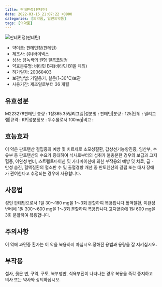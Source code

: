 ```yaml
---
title: 판테민정(판테틴)
date: 2022-03-15 21:07:22 +0800
categories: [의약품, 일반의약품]
tags: [의약품]
---
```

![판테민정(판테틴)](https://nedrug.mfds.go.kr/pbp/cmn/itemImageDownload/147428258513600131)

- 약이름: 판테민정(판테틴)
- 제조사: (주)바이넥스
- 성상: 담녹색의 원형 필름코팅정
- 약효분류명: 비타민 B제(비타민 B1을 제외)
- 허가일자: 20060403
- 보관방법: 기밀용기, 실온(1-30℃)보관
- 사용기간: 제조일로부터 36 개월
## 유효성분
M223278판테틴
총량 : 1정365.35밀리그램|성분명 : 판테틴|분량 : 125|단위 : 밀리그램|규격 : KP|성분정보 : 무수물로서 100mg|비고 :
## 효능효과
이 약은 판토텐산 결핍증의 예방 및 치료제로 소모성질환, 갑상선기능항진증, 임산부, 수유부 등 판토텐산의 수요가 증대하여 식사로부터의 섭취가 불충분한 경우의 보급과 고지혈증, 이완성 변비, 스트렙토마이신 및 가나마이신에 의한 부작용의 예방 및 치료, 급ㆍ만성 습진, 혈액질환의 혈소판 수 및 출혈경향 개선 중 판토텐산의 결핍 또는 대사 장애가 관여한다고 추정되는 경우에 사용합니다.
## 사용법
성인 판테틴으로서 1일 30～180 mg을 1～3회 분할하여 복용합니다.혈액질환, 이완성 변비에 1일 300～600 mg을 1～3회 분할하여 복용합니다.고지혈증에 1일 600 mg을 3회 분할하여 복용합니다.
## 주의사항
이 약에 과민증 환자는 이 약을 복용하지 마십시오.정해진 용법과 용량을 잘 지키십시오.
## 부작용
설사, 묽은 변, 구역, 구토, 복부팽만, 식욕부진이 나타나는 경우 복용을 즉각 중지하고 의사 또는 약사와 상의하십시오.
